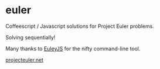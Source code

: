 euler
=====

Coffeescript / Javascript solutions for Project Euler problems.

Solving sequentially!

Many thanks to <a href="https://github.com/EulerJS/EulerJS">EuleyJS</a> for the nifty command-line tool.

<a href="http://projecteuler.net">projecteuler.net</a>

